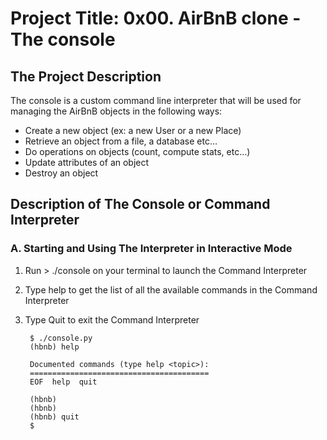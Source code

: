 
# **Project Title: 0x00. AirBnB clone - The console**

## **The Project Description**

The console is a custom command line interpreter that will be used for managing the AirBnB objects in the following ways:

* Create a new object (ex: a new User or a new Place)
* Retrieve an object from a file, a database etc…
* Do operations on objects (count, compute stats, etc…)
* Update attributes of an object
* Destroy an object

## **Description of The Console or Command Interpreter**

### **A. Starting and Using The Interpreter in Interactive Mode**

1. Run > ./console on your terminal to launch the Command Interpreter
2. Type help to get the list of all the available commands in the Command Interpreter
3. Type Quit to exit the Command Interpreter

		$ ./console.py
		(hbnb) help

		Documented commands (type help <topic>):
		========================================
		EOF  help  quit

		(hbnb) 
		(hbnb) 
		(hbnb) quit
		$

